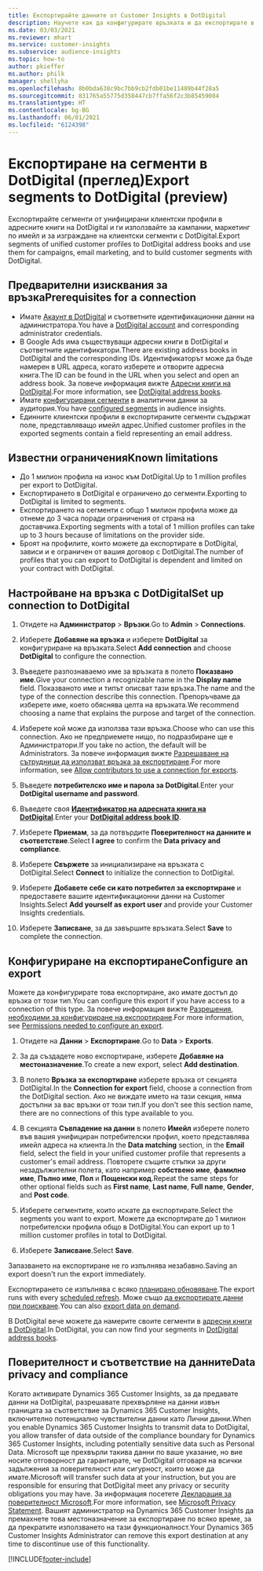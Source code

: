 ```yaml
---
title: Експортирайте данните от Customer Insights в DotDigital
description: Научете как да конфигурирате връзката и да експортирате в DotDigital.
ms.date: 03/03/2021
ms.reviewer: mhart
ms.service: customer-insights
ms.subservice: audience-insights
ms.topic: how-to
author: pkieffer
ms.author: philk
manager: shellyha
ms.openlocfilehash: 8b0bda638c9bc7bb9cb2fdb01be11489b44f28a5
ms.sourcegitcommit: 831765a55775d358447cb7ffa56f2c3b85459084
ms.translationtype: HT
ms.contentlocale: bg-BG
ms.lasthandoff: 06/01/2021
ms.locfileid: "6124398"
---
```

# <a name="export-segments-to-dotdigital-preview"></a><span data-ttu-id="8f01a-103">Експортиране на сегменти в DotDigital (преглед)</span><span class="sxs-lookup"><span data-stu-id="8f01a-103">Export segments to DotDigital (preview)</span></span>

<span data-ttu-id="8f01a-104">Експортирайте сегменти от унифицирани клиентски профили в адресните книги на DotDigital и ги използвайте за кампании, маркетинг по имейл и за изграждане на клиентски сегменти с DotDigital.</span><span class="sxs-lookup"><span data-stu-id="8f01a-104">Export segments of unified customer profiles to DotDigital address books and use them for campaigns, email marketing, and to build customer segments with DotDigital.</span></span> 

## <a name="prerequisites-for-a-connection"></a><span data-ttu-id="8f01a-105">Предварителни изисквания за връзка</span><span class="sxs-lookup"><span data-stu-id="8f01a-105">Prerequisites for a connection</span></span>

-   <span data-ttu-id="8f01a-106">Имате [Акаунт в DotDigital](https://dotdigital.com/) и съответните идентификационни данни на администратора.</span><span class="sxs-lookup"><span data-stu-id="8f01a-106">You have a [DotDigital account](https://dotdigital.com/) and corresponding administrator credentials.</span></span>
-   <span data-ttu-id="8f01a-107">В Google Ads има съществуващи адресни книги в DotDigital и съответните идентификатори.</span><span class="sxs-lookup"><span data-stu-id="8f01a-107">There are existing address books in DotDigital and the corresponding IDs.</span></span> <span data-ttu-id="8f01a-108">Идентификаторът може да бъде намерен в URL адреса, когато изберете и отворите адресна книга.</span><span class="sxs-lookup"><span data-stu-id="8f01a-108">The ID can be found in the URL when you select and open an address book.</span></span> <span data-ttu-id="8f01a-109">За повече информация вижте [Адресни книги на DotDigital](https://support.dotdigital.com/hc/articles/212211968-Creating-an-address-book).</span><span class="sxs-lookup"><span data-stu-id="8f01a-109">For more information, see [DotDigital address books](https://support.dotdigital.com/hc/articles/212211968-Creating-an-address-book).</span></span>
-   <span data-ttu-id="8f01a-110">Имате [конфигурирани сегменти](segments.md) в аналитични данни за аудитория.</span><span class="sxs-lookup"><span data-stu-id="8f01a-110">You have [configured segments](segments.md) in audience insights.</span></span>
-   <span data-ttu-id="8f01a-111">Единните клиентски профили в експортираните сегменти съдържат поле, представляващо имейл адрес.</span><span class="sxs-lookup"><span data-stu-id="8f01a-111">Unified customer profiles in the exported segments contain a field representing an email address.</span></span>

## <a name="known-limitations"></a><span data-ttu-id="8f01a-112">Известни ограничения</span><span class="sxs-lookup"><span data-stu-id="8f01a-112">Known limitations</span></span>

- <span data-ttu-id="8f01a-113">До 1 милион профила на износ към DotDigital.</span><span class="sxs-lookup"><span data-stu-id="8f01a-113">Up to 1 million profiles per export to DotDigital.</span></span>
- <span data-ttu-id="8f01a-114">Експортирането в DotDigital е ограничено до сегменти.</span><span class="sxs-lookup"><span data-stu-id="8f01a-114">Exporting to DotDigital is limited to segments.</span></span>
- <span data-ttu-id="8f01a-115">Експортирането на сегменти с общо 1 милион профила може да отнеме до 3 часа поради ограничения от страна на доставчика.</span><span class="sxs-lookup"><span data-stu-id="8f01a-115">Exporting segments with a total of 1 million profiles can take up to 3 hours because of limitations on the provider side.</span></span> 
- <span data-ttu-id="8f01a-116">Броят на профилите, които можете да експортирате в DotDigital, зависи и е ограничен от вашия договор с DotDigital.</span><span class="sxs-lookup"><span data-stu-id="8f01a-116">The number of profiles that you can export to DotDigital is dependent and limited on your contract with DotDigital.</span></span>

## <a name="set-up-connection-to-dotdigital"></a><span data-ttu-id="8f01a-117">Настройване на връзка с DotDigital</span><span class="sxs-lookup"><span data-stu-id="8f01a-117">Set up connection to DotDigital</span></span>

1. <span data-ttu-id="8f01a-118">Отидете на **Администратор** > **Връзки**.</span><span class="sxs-lookup"><span data-stu-id="8f01a-118">Go to **Admin** > **Connections**.</span></span>

1. <span data-ttu-id="8f01a-119">Изберете **Добавяне на връзка** и изберете **DotDigital** за конфигуриране на връзката.</span><span class="sxs-lookup"><span data-stu-id="8f01a-119">Select **Add connection** and choose **DotDigital** to configure the connection.</span></span>

1. <span data-ttu-id="8f01a-120">Въведете разпознаваемо име за връзката в полето **Показвано име**.</span><span class="sxs-lookup"><span data-stu-id="8f01a-120">Give your connection a recognizable name in the **Display name** field.</span></span> <span data-ttu-id="8f01a-121">Показваното име и типът описват тази връзка.</span><span class="sxs-lookup"><span data-stu-id="8f01a-121">The name and the type of the connection describe this connection.</span></span> <span data-ttu-id="8f01a-122">Препоръчваме да изберете име, което обяснява целта на връзката.</span><span class="sxs-lookup"><span data-stu-id="8f01a-122">We recommend choosing a name that explains the purpose and target of the connection.</span></span>

1. <span data-ttu-id="8f01a-123">Изберете кой може да използва тази връзка.</span><span class="sxs-lookup"><span data-stu-id="8f01a-123">Choose who can use this connection.</span></span> <span data-ttu-id="8f01a-124">Ако не предприемете нищо, по подразбиране ще е Администратори.</span><span class="sxs-lookup"><span data-stu-id="8f01a-124">If you take no action, the default will be Administrators.</span></span> <span data-ttu-id="8f01a-125">За повече информация вижте [Разрешаване на сътрудници да използват връзка за експортиране](connections.md#allow-contributors-to-use-a-connection-for-exports).</span><span class="sxs-lookup"><span data-stu-id="8f01a-125">For more information, see [Allow contributors to use a connection for exports](connections.md#allow-contributors-to-use-a-connection-for-exports).</span></span>

1. <span data-ttu-id="8f01a-126">Въведете **потребителско име и парола за DotDigital**.</span><span class="sxs-lookup"><span data-stu-id="8f01a-126">Enter your **DotDigital username and password**.</span></span>

1. <span data-ttu-id="8f01a-127">Въведете своя **[Идентификатор на адресната книга на DotDigital](https://support.dotdigital.com/hc/articles/212211968-Creating-an-address-book)**.</span><span class="sxs-lookup"><span data-stu-id="8f01a-127">Enter your **[DotDigital address book ID](https://support.dotdigital.com/hc/articles/212211968-Creating-an-address-book)**.</span></span>

1. <span data-ttu-id="8f01a-128">Изберете **Приемам**, за да потвърдите **Поверителност на данните и съответствие**.</span><span class="sxs-lookup"><span data-stu-id="8f01a-128">Select **I agree** to confirm the **Data privacy and compliance**.</span></span>

1. <span data-ttu-id="8f01a-129">Изберете **Свържете** за инициализиране на връзката с DotDigital.</span><span class="sxs-lookup"><span data-stu-id="8f01a-129">Select **Connect** to initialize the connection to DotDigital.</span></span>

1. <span data-ttu-id="8f01a-130">Изберете **Добавете себе си като потребител за експортиране** и предоставете вашите идентификационни данни на Customer Insights.</span><span class="sxs-lookup"><span data-stu-id="8f01a-130">Select **Add yourself as export user** and provide your Customer Insights credentials.</span></span>

1. <span data-ttu-id="8f01a-131">Изберете **Записване**, за да завършите връзката.</span><span class="sxs-lookup"><span data-stu-id="8f01a-131">Select **Save** to complete the connection.</span></span> 

## <a name="configure-an-export"></a><span data-ttu-id="8f01a-132">Конфигуриране на експортиране</span><span class="sxs-lookup"><span data-stu-id="8f01a-132">Configure an export</span></span>

<span data-ttu-id="8f01a-133">Можете да конфигурирате това експортиране, ако имате достъп до връзка от този тип.</span><span class="sxs-lookup"><span data-stu-id="8f01a-133">You can configure this export if you have access to a connection of this type.</span></span> <span data-ttu-id="8f01a-134">За повече информация вижте [Разрешения, необходими за конфигуриране на експортиране](export-destinations.md#set-up-a-new-export).</span><span class="sxs-lookup"><span data-stu-id="8f01a-134">For more information, see [Permissions needed to configure an export](export-destinations.md#set-up-a-new-export).</span></span>

1. <span data-ttu-id="8f01a-135">Отидете на **Данни** > **Експортиране**.</span><span class="sxs-lookup"><span data-stu-id="8f01a-135">Go to **Data** > **Exports**.</span></span>

1. <span data-ttu-id="8f01a-136">За да създадете ново експортиране, изберете **Добавяне на местоназначение**.</span><span class="sxs-lookup"><span data-stu-id="8f01a-136">To create a new export, select **Add destination**.</span></span>

1. <span data-ttu-id="8f01a-137">В полето **Връзка за експортиране** изберете връзка от секцията DotDigital.</span><span class="sxs-lookup"><span data-stu-id="8f01a-137">In the **Connection for export** field, choose a connection from the DotDigital section.</span></span> <span data-ttu-id="8f01a-138">Ако не виждате името на тази секция, няма достъпни за вас връзки от този тип.</span><span class="sxs-lookup"><span data-stu-id="8f01a-138">If you don't see this section name, there are no connections of this type available to you.</span></span>


1. <span data-ttu-id="8f01a-139">В секцията **Съвпадение на данни** в полето **Имейл** изберете полето във вашия унифициран потребителски профил, което представлява имейл адреса на клиента.</span><span class="sxs-lookup"><span data-stu-id="8f01a-139">In the **Data matching** section, in the **Email** field, select the field in your unified customer profile that represents a customer's email address.</span></span> <span data-ttu-id="8f01a-140">Повторете същите стъпки за други незадължителни полета, като например **собствено име**, **фамилно име**, **Пълно име**, **Пол** и **Пощенски код**.</span><span class="sxs-lookup"><span data-stu-id="8f01a-140">Repeat the same steps for other optional fields such as **First name**, **Last name**, **Full name**, **Gender**, and **Post code**.</span></span>

1. <span data-ttu-id="8f01a-141">Изберете сегментите, които искате да експортирате.</span><span class="sxs-lookup"><span data-stu-id="8f01a-141">Select the segments you want to export.</span></span> <span data-ttu-id="8f01a-142">Можете да експортирате до 1 милион потребителски профила общо в DotDigital.</span><span class="sxs-lookup"><span data-stu-id="8f01a-142">You can export up to 1 million customer profiles in total to DotDigital.</span></span>

1. <span data-ttu-id="8f01a-143">Изберете **Записване**.</span><span class="sxs-lookup"><span data-stu-id="8f01a-143">Select **Save**.</span></span>

<span data-ttu-id="8f01a-144">Запазването на експортиране не го изпълнява незабавно.</span><span class="sxs-lookup"><span data-stu-id="8f01a-144">Saving an export doesn't run the export immediately.</span></span>

<span data-ttu-id="8f01a-145">Експортирането се изпълнява с всяко [планирано обновяване](system.md#schedule-tab).</span><span class="sxs-lookup"><span data-stu-id="8f01a-145">The export runs with every [scheduled refresh](system.md#schedule-tab).</span></span> <span data-ttu-id="8f01a-146">Може също [да експортирате данни при поискване](export-destinations.md#run-exports-on-demand).</span><span class="sxs-lookup"><span data-stu-id="8f01a-146">You can also [export data on demand](export-destinations.md#run-exports-on-demand).</span></span> 
 
<span data-ttu-id="8f01a-147">В DotDigital вече можете да намерите своите сегменти в [адресни книги в DotDigital](https://support.dotdigital.com/hc/articles/212211968-Creating-an-address-book).</span><span class="sxs-lookup"><span data-stu-id="8f01a-147">In DotDigital, you can now find your segments in [DotDigital address books](https://support.dotdigital.com/hc/articles/212211968-Creating-an-address-book).</span></span>


## <a name="data-privacy-and-compliance"></a><span data-ttu-id="8f01a-148">Поверителност и съответствие на данните</span><span class="sxs-lookup"><span data-stu-id="8f01a-148">Data privacy and compliance</span></span>

<span data-ttu-id="8f01a-149">Когато активирате Dynamics 365 Customer Insights, за да предавате данни на DotDigital, разрешавате прехвърляне на данни извън границата за съответствие за Dynamics 365 Customer Insights, включително потенциално чувствителни данни като Лични данни.</span><span class="sxs-lookup"><span data-stu-id="8f01a-149">When you enable Dynamics 365 Customer Insights to transmit data to DotDigital, you allow transfer of data outside of the compliance boundary for Dynamics 365 Customer Insights, including potentially sensitive data such as Personal Data.</span></span> <span data-ttu-id="8f01a-150">Microsoft ще прехвърли такива данни по ваше указание, но вие носите отговорност да гарантирате, че DotDigital отговаря на всички задължения за поверителност или сигурност, които може да имате.</span><span class="sxs-lookup"><span data-stu-id="8f01a-150">Microsoft will transfer such data at your instruction, but you are responsible for ensuring that DotDigital meet any privacy or security obligations you may have.</span></span> <span data-ttu-id="8f01a-151">За информация посетете [Декларация за поверителност Microsoft](https://go.microsoft.com/fwlink/?linkid=396732).</span><span class="sxs-lookup"><span data-stu-id="8f01a-151">For more information, see [Microsoft Privacy Statement](https://go.microsoft.com/fwlink/?linkid=396732).</span></span>
<span data-ttu-id="8f01a-152">Вашият администратор на Dynamics 365 Customer Insights да премахнете това местоназначение за експортиране по всяко време, за да прекратите използването на тази функционалност.</span><span class="sxs-lookup"><span data-stu-id="8f01a-152">Your Dynamics 365 Customer Insights Administrator can remove this export destination at any time to discontinue use of this functionality.</span></span>


[!INCLUDE[footer-include](../includes/footer-banner.md)]
